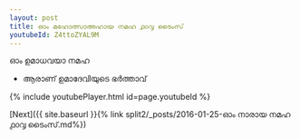 ```yaml
---
layout: post
title: ഓം മഹോത്സാഅഹായ നമഹ ൧൦൮ ടൈംസ്
youtubeId: Z4ttoZYAL9M
---
```

 
 
 ഓം ഉമാധവയാ നമഹ 
 
 -  ആരാണ് ഉമാദേവിയുടെ ഭർത്താവ് 
 
  
 
  
 
 
 
 
 
 


{% include youtubePlayer.html id=page.youtubeId %}
 
[Next]({{ site.baseurl }}{% link  split2/_posts/2016-01-25-ഓം നാരായ നമഹ ൧൦൮ ടൈംസ്.md%})
 
